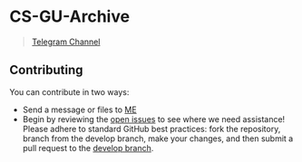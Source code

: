 # CS-GU-Archive
> [Telegram Channel](https://t.me/CSGUArchive)
## Contributing
You can contribute in two ways:
- Send a message or files to [ME](https://t.me/awirsh2b3c?text=CS-GU-Archive%0a)
- Begin by reviewing the [open issues](https://github.com/awirshf45d/CS-GU-Archive/issues) to see where we need assistance! Please adhere to standard GitHub best practices: fork the repository, branch from the develop branch, make your changes, and then submit a pull request to the [develop branch](https://github.com/awirshf45d/CS-GU-Archive/tree/develop).
